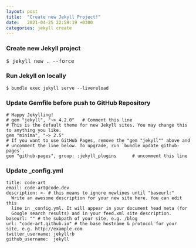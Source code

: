 ```yaml
---
layout: post
title:  "Create new Jekyll Project!"
date:   2021-04-25 22:59:19 +0300
categories: jekyll create
---
```


### Create new Jekyll project
<pre>$ jekyll new . --force</pre>

### Run Jekyll on locally
``` console
$ bundle exec jekyll serve --livereload
```

### Update Gemfile before push to GitHub Repository
``` console
# Happy Jekylling!
# gem "jekyll", "~> 4.2.0"   # Comment this line
# This is the default theme for new Jekyll sites. You may change this to anything you like.
gem "minima", "~> 2.5"
# If you want to use GitHub Pages, remove the "gem "jekyll"" above and
# uncomment the line below. To upgrade, run `bundle update github-pages`.
gem "github-pages", group: :jekyll_plugins      # uncomment this line
```

### Update _config.yml
``` console
title: code-art
email: code-art@code.dev
description: >- # this means to ignore newlines until "baseurl:"
  Write an awesome description for your new site here. You can edit this
  line in _config.yml. It will appear in your document head meta (for
  Google search results) and in your feed.xml site description.
baseurl: "" # the subpath of your site, e.g. /blog
url: "code-art.github.io" # the base hostname & protocol for your site, e.g. http://example.com
twitter_username: jekyllrb
github_username:  jekyll
```